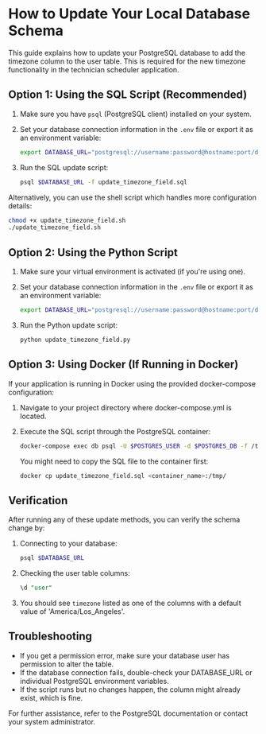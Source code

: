 # How to Update Your Local Database Schema

This guide explains how to update your PostgreSQL database to add the timezone column to the user table. This is required for the new timezone functionality in the technician scheduler application.

## Option 1: Using the SQL Script (Recommended)

1. Make sure you have `psql` (PostgreSQL client) installed on your system.

2. Set your database connection information in the `.env` file or export it as an environment variable:
   ```bash
   export DATABASE_URL="postgresql://username:password@hostname:port/database_name"
   ```

3. Run the SQL update script:
   ```bash
   psql $DATABASE_URL -f update_timezone_field.sql
   ```

Alternatively, you can use the shell script which handles more configuration details:
```bash
chmod +x update_timezone_field.sh
./update_timezone_field.sh
```

## Option 2: Using the Python Script

1. Make sure your virtual environment is activated (if you're using one).

2. Set your database connection information in the `.env` file or export it as an environment variable:
   ```bash
   export DATABASE_URL="postgresql://username:password@hostname:port/database_name"
   ```

3. Run the Python update script:
   ```bash
   python update_timezone_field.py
   ```

## Option 3: Using Docker (If Running in Docker)

If your application is running in Docker using the provided docker-compose configuration:

1. Navigate to your project directory where docker-compose.yml is located.

2. Execute the SQL script through the PostgreSQL container:
   ```bash
   docker-compose exec db psql -U $POSTGRES_USER -d $POSTGRES_DB -f /tmp/update_timezone_field.sql
   ```

   You might need to copy the SQL file to the container first:
   ```bash
   docker cp update_timezone_field.sql <container_name>:/tmp/
   ```

## Verification

After running any of these update methods, you can verify the schema change by:

1. Connecting to your database:
   ```bash
   psql $DATABASE_URL
   ```

2. Checking the user table columns:
   ```sql
   \d "user"
   ```

3. You should see `timezone` listed as one of the columns with a default value of 'America/Los_Angeles'.

## Troubleshooting

- If you get a permission error, make sure your database user has permission to alter the table.
- If the database connection fails, double-check your DATABASE_URL or individual PostgreSQL environment variables.
- If the script runs but no changes happen, the column might already exist, which is fine.

For further assistance, refer to the PostgreSQL documentation or contact your system administrator.